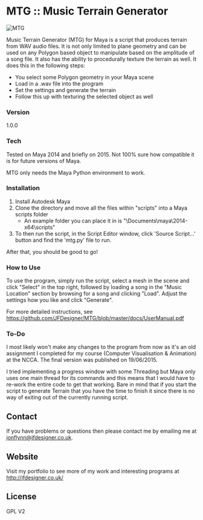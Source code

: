 # MTG :: Music Terrain Generator

![MTG](http://jfdesigner.co.uk/wp-content/uploads/2015/10/MTG-banner.png "MTG")


Music Terrain Generator (MTG) for Maya is a script that produces terrain from WAV audio files. It is not only limited to plane geometry and can be used on any Polygon based object to manipulate based on the amplitude of a song file. It also has the ability to procedurally texture the terrain as well. It does this in the following steps:

  - You select some Polygon geometry in your Maya scene
  - Load in a .wav file into the program
  - Set the settings and generate the terrain
  - Follow this up with texturing the selected object as well

### Version
1.0.0

### Tech

Tested on Maya 2014 and briefly on 2015. Not 100% sure how compatible it is for future versions of Maya.

MTG only needs the Maya Python environment to work.

### Installation

1. Install Autodesk Maya
2. Clone the directory and move all the files within "scripts" into a Maya scripts folder
	- An example folder you can place it in is "<user>\Documents\maya\2014-x64\scripts"
3. To then run the script, in the Script Editor window, click 'Source Script...' button and find the 'mtg.py' file to run.

After that, you should be good to go!

### How to Use

To use the program, simply run the script, select a mesh in the scene and click "Select" in the top right, followed by loading a song in the "Music Location" section by browsing for a song and clicking "Load". Adjust the settings how you like and click "Generate".

For more detailed instructions, see https://github.com/JFDesigner/MTG/blob/master/docs/UserManual.pdf

### To-Do

I most likely won't make any changes to the program from now as it's an old assignment I completed for my course (Computer Visualisation & Animation) at the NCCA. The final version was published on 19/06/2015.

I tried implementing a progress window with some Threading but Maya only uses one main thread for its commands and this means that I would have to re-work the entire code to get that working. Bare in mind that if you start the script to generate Terrain that you have the time to finish it since there is no way of exiting out of the currently running script.

## Contact

If you have problems or questions then please contact me by emailing me at jonflynn@jfdesigner.co.uk.

## Website

Visit my portfolio to see more of my work and interesting programs at http://jfdesigner.co.uk/

License
----

GPL V2
